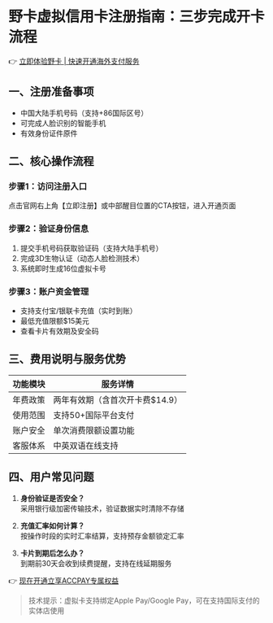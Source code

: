 # 野卡虚拟信用卡注册指南：三步完成开卡流程

👉 [立即体验野卡 | 快速开通海外支付服务](https://bbtdd.com/yeka)



## 一、注册准备事项
- 中国大陆手机号码（支持+86国际区号）
- 可完成人脸识别的智能手机
- 有效身份证件原件

## 二、核心操作流程

### 步骤1：访问注册入口
点击官网右上角【立即注册】或中部醒目位置的CTA按钮，进入开通页面

### 步骤2：验证身份信息
1. 提交手机号码获取验证码（支持大陆手机号）
2. 完成3D生物认证（动态人脸检测技术）
3. 系统即时生成16位虚拟卡号



### 步骤3：账户资金管理
- 支持支付宝/银联卡充值（实时到账）
- 最低充值限额$15美元
- 查看卡片有效期及安全码

## 三、费用说明与服务优势
| 功能模块 | 服务详情 |
|---------|----------|
| 年费政策 | 两年有效期（含首次开卡费$14.9） |
| 使用范围 | 支持50+国际平台支付 |
| 账户安全 | 单次消费限额设置功能 |
| 客服体系 | 中英双语在线支持 |



## 四、用户常见问题
1. **身份验证是否安全？**  
   采用银行级加密传输技术，验证数据实时清除不存储

2. **充值汇率如何计算？**  
   按操作时段的实时汇率结算，支持预存金额锁定汇率

3. **卡片到期后怎么办？**  
   到期前30天会收到续费提醒，支持在线延期服务

👉 [现在开通立享ACCPAY专属权益](https://bbtdd.com/yeka)

> 技术提示：虚拟卡支持绑定Apple Pay/Google Pay，可在支持国际支付的实体店使用